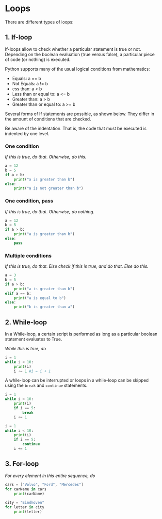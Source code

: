 # Loops

There are different types of loops:

## 1. If-loop 
If-loops allow to check whether a particular statement is true or not. Depending on the boolean evaluation (true versus false), a particular piece of code (or nothing) is executed.

Python supports many of the usual logical conditions from mathematics:

- Equals: a == b
- Not Equals: a != b
- ess than: a < b
- Less than or equal to: a <= b
- Greater than: a > b
- Greater than or equal to: a >= b

Several forms of If statements are possible, as shown below. They differ in the amount of conditions that are checked. 

Be aware of the indentation. That is, the code that must be executed is indented by one level.

### One condition
*If this is true, do that. Otherwise, do this.*

```python
a = 12
b = 5
if a > b:
	print("a is greater than b")
else:
	print("a is not greater than b")
```

### One condition, pass

*If this is true, do that. Otherwise, do nothing.*

```python
a = 12
b = 5
if a > b:
	print("a is greater than b")
else:
	pass
```

### Multiple conditions
*If this is true, do that. Else check if this is true, and do that. Else do this.*

```python
a = 3
b = 5
if a > b:
	print("a is greater than b")
elif a == b:
	print("a is equal to b")
else:
	print("b is greater than a")
```

## 2. While-loop
In a While-loop, a certain script is performed as long as a particular boolean statement evaluates to True.

*While this is true, do*

```python
i = 1
while i < 10:
	print(i)
	i += 1 #i = i + 1
```

A while-loop can be interrupted or loops in a while-loop can be skipped using the ```break``` and ```continue``` statements.

```python
i = 1
while i < 10:
	print(i)
	if i == 5:
		break
	i += 1

i = 1
while i < 10:
	print(i)
	if i == 5:
		continue
	i += 1
```

## 3. For-loop
*For every element in this entire sequence, do*

```python
cars = ["Volvo", "Ford", "Mercedes"]
for carName in cars
	print(carName)
		
city = "Eindhoven"
for letter in city
	print(letter)
```








